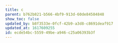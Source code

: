 ```yaml
---
title: c
parent: b762b821-b566-4bf9-913d-60de84584848
show_toc: false
updated_by: b8f3533e-0fcf-42b9-a3d8-c8691deaf917
updated_at: 1617609255
id: ecde54bc-5559-49be-a946-c25a06393b3f
---
```

